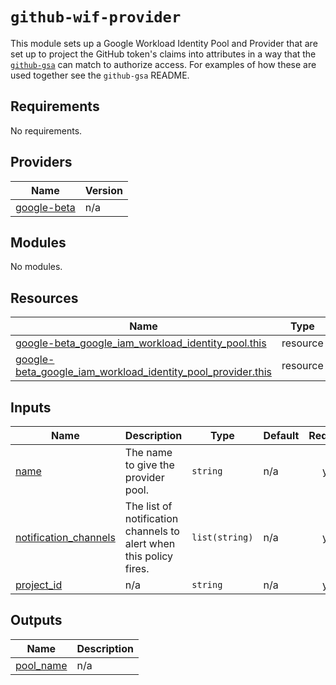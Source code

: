# `github-wif-provider`

This module sets up a Google Workload Identity Pool and Provider that are set up
to project the GitHub token's claims into attributes in a way that the
[`github-gsa`](../github-gsa/README.md) can match to authorize access.  For
examples of how these are used together see the `github-gsa` README.

<!-- BEGIN_TF_DOCS -->
## Requirements

No requirements.

## Providers

| Name | Version |
|------|---------|
| <a name="provider_google-beta"></a> [google-beta](#provider\_google-beta) | n/a |

## Modules

No modules.

## Resources

| Name | Type |
|------|------|
| [google-beta_google_iam_workload_identity_pool.this](https://registry.terraform.io/providers/hashicorp/google-beta/latest/docs/resources/google_iam_workload_identity_pool) | resource |
| [google-beta_google_iam_workload_identity_pool_provider.this](https://registry.terraform.io/providers/hashicorp/google-beta/latest/docs/resources/google_iam_workload_identity_pool_provider) | resource |

## Inputs

| Name | Description | Type | Default | Required |
|------|-------------|------|---------|:--------:|
| <a name="input_name"></a> [name](#input\_name) | The name to give the provider pool. | `string` | n/a | yes |
| <a name="input_notification_channels"></a> [notification\_channels](#input\_notification\_channels) | The list of notification channels to alert when this policy fires. | `list(string)` | n/a | yes |
| <a name="input_project_id"></a> [project\_id](#input\_project\_id) | n/a | `string` | n/a | yes |

## Outputs

| Name | Description |
|------|-------------|
| <a name="output_pool_name"></a> [pool\_name](#output\_pool\_name) | n/a |
<!-- END_TF_DOCS -->
